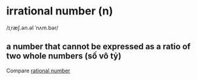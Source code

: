 # irrational number (n)

/ɪˌræʃ.ən.əl ˈnʌm.bər/

## a number that cannot be expressed as a ratio of two whole numbers (số vô tỷ)

Compare [rational number](rational-number-n.md)